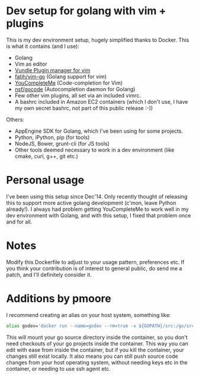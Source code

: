 Dev setup for golang with vim + plugins
========================================

This is my dev environment setup, hugely simplified thanks to Docker. This is what it contains (and I use):

* Golang
* Vim as editor
* [Vundle Plugin manager for vim](https://github.com/gmarik/Vundle.vim)
* [fatih/vim-go](https://github.com/fatih/vim-go) (Golang support for vim)
* [YouCompleteMe](https://github.com/Valloric/YouCompleteMe) (Code-completion for Vim)
* [nsf/gocode](https://github.com/nsf/gocode) (Autocompletion daemon for Golang)
* Few other vim plugins, all set via an included vimrc.
* A bashrc included in Amazon EC2 containers (which I don't use, I have my own secret bashrc, not part of this public release :-))

Others:

* AppEngine SDK for Golang, which I've been using for some projects.
* Python, iPython, pip (for tools)
* NodeJS, Bower, grunt-cli (for JS tools)
* Other tools deemed necessary to work in a dev environment (like cmake, curl, g++, git etc.)

Personal usage
===============
I've been using this setup since Dec'14. Only recently thought of releasing this to support more active golang development (c'mon, leave Python already!). I always had problem getting YouCompleteMe to work well in my dev environment with Golang, and with this setup, I fixed that problem once and for all.

Notes
======
Modify this Dockerfile to adjust to your usage pattern, preferences etc. If you think your contribution is of interest to general public, do send me a patch, and I'll definitely consider it.

Additions by pmoore
===================
I recommend creating an alias on your host system, something like:

```sh
alias godev='docker run --name=godev --rm=true -v ${GOPATH}/src:/go/src -t -i pmoore/godev:latest'
```

This will mount your go source directory inside the container, so you don't need checkouts of your go projects inside the container. This way you can edit with ease from inside the container, but if you kill the container, your changes still exist locally. It also means you can still push source code changes from your host operating system, without needing keys etc in the container, or needing to use ssh agent etc.
